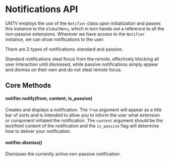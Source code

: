 Notifications API
=================

UNTV employs the use of the `Notifier` class upon initialization and passes this instance to the `GlobalMenu`, which in turn hands out a reference to all the non-passive extensions. Wherever we have access to the `Notifier` instance, we can show notifications to the user.

There are 2 types of notifications: standard and passive.

Standard notifications steal focus from the remote, effectively blocking all user interaction until dismissed, while passive notifications simply appear and dismiss on their own and do not steal remote focus.

## Core Methods

#### notifier.notify(from, content, is_passive)

Creates and displays a notification. The `from` argument will appear as a title bar of sorts and is intended to allow you to inform the user what extension or component initiated the notification. The `content` argument should be the text/html content of the notification and the `is_passive` flag will determine how to deliver your notification.

#### notifier.dismiss()

Dismisses the currently active non-passive notification.
